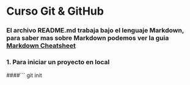 # Curso Git & GitHub

### El archivo README.md trabaja bajo el lenguaje Markdown, para saber mas sobre Markdown podemos ver la guia [Markdown Cheatsheet](https://github.com/adam-p/markdown-here/wiki/Markdown-Cheatsheet "Markdown Cheatsheet")

### 1. Para iniciar un proyecto en local 
####```
git init
```